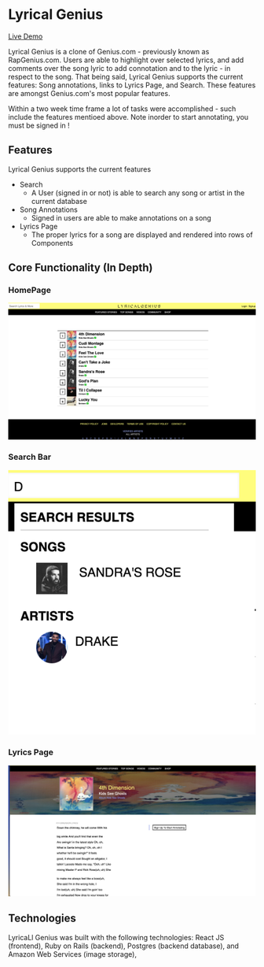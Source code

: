 # Lyrical Genius


[Live Demo](https://lyrical-genius-6.herokuapp.com/#/)

Lyrical Genius is a clone of Genius.com - previously known as RapGenius.com. Users are able to highlight over selected lyrics, and add comments over the song lyric to add connotation and to the lyric - in respect to the song. That being said, Lyrical Genius supports the current features: Song annotations, links to Lyrics Page, and Search. These features are amongst Genius.com's most popular features. 

Within a two week time frame a lot of tasks were accomplished - such include the features mentioed above. Note inorder to start annotating, you must be signed in !


## Features
Lyrical Genius supports the current features 
  * Search 
    - A User (signed in or not) is able to search any song or artist in the current database
  * Song Annotations
    - Signed in users are able to make annotations on a song
  * Lyrics Page
    - The proper lyrics for a song are displayed and rendered into rows of Components

## Core Functionality (In Depth)
 ### HomePage
![Home Page](https://github.com/Yepez1997/lyricalgenius/blob/master/embeded_images/Screen%20Shot%202019-05-10%20at%209.51.08%20AM.png)
### Search Bar
![Search Bar](https://github.com/Yepez1997/lyricalgenius/blob/master/embeded_images/Screen%20Shot%202019-05-10%20at%209.51.23%20AM.png)
### Lyrics Page
![Lyrics Page](https://github.com/Yepez1997/lyricalgenius/blob/master/embeded_images/Screen%20Shot%202019-05-10%20at%209.58.28%20AM.png)


## Technologies 
LyricaLl Genius was built with the following technologies: React JS (frontend), Ruby on Rails (backend), Postgres (backend database), and Amazon Web Services (image storage), 
